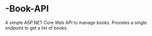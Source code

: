 # -Book-API
A simple ASP.NET Core Web API to manage books. Provides a single endpoint to get a list of books.
